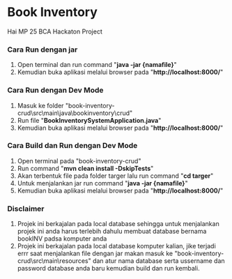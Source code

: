 # Book Inventory
Hai MP 25 BCA Hackaton Project

### Cara Run dengan jar
  1. Open terminal dan run command "**java -jar {namafile}**"
  2. Kemudian buka aplikasi melalui browser pada "**http://localhost:8000/**"

### Cara Run dengan Dev Mode
  1. Masuk ke folder "book-inventory-crud\src\main\java\bookinventory\crud"
  2. Run file  "**BookInventorySystemApplication.java**"
  3. Kemudian buka aplikasi melalui browser pada "**http://localhost:8000/**"

### Cara Build dan Run dengan Dev Mode
  1. Open terminal pada "book-inventory-crud"
  2. Run command "**mvn clean install -DskipTests**"
  3. Akan terbentuk file pada folder targer lalu run command "**cd targer**"
  4. Untuk menjalankan jar run command "**java -jar {namafile}**"
  5. Kemudian buka aplikasi melalui browser pada "**http://localhost:8000/**"

### Disclaimer
 1. Projek ini berkajalan pada local database sehingga untuk menjalankan projek ini anda harus terlebih dahulu membuat database bernama bookINV padsa komputer anda
 2. Projek ini berkajalan pada local database komputer kalian, jike terjadi errr saat menjalankan file dengan jar makan masuk ke "book-inventory-crud\src\main\resources" dan atur  nama database serta ussername dan password database anda baru kemudian build dan run kembali.
